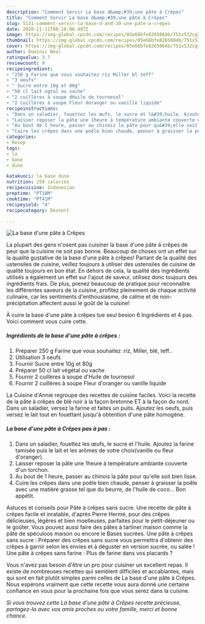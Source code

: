 ```yaml
---
description: "Comment Servir La base d&amp;#39;une pâte à Crêpes"
title: "Comment Servir La base d&amp;#39;une pâte à Crêpes"
slug: 5131-comment-servir-la-base-d-and-39-une-pate-a-crepes
date: 2020-11-11T08:18:00.497Z
image: https://img-global.cpcdn.com/recipes/05e66bfe8265084b/751x532cq70/la-base-dune-pate-a-crepes-photo-principale-de-la-recette.jpg
thumbnail: https://img-global.cpcdn.com/recipes/05e66bfe8265084b/751x532cq70/la-base-dune-pate-a-crepes-photo-principale-de-la-recette.jpg
cover: https://img-global.cpcdn.com/recipes/05e66bfe8265084b/751x532cq70/la-base-dune-pate-a-crepes-photo-principale-de-la-recette.jpg
author: Dominic Neal
ratingvalue: 3.7
reviewcount: 9
recipeingredient:
- "250 g Farine que vous souhaitez riz Miller bl teff"
- "3 oeufs"
- " Sucre entre 10g et 80g"
- "50 cl lait vgtal ou vache"
- "2 cuillères à soupe dHuile de tournesol"
- "2 cuillères à soupe Fleur doranger ou vanille liquide"
recipeinstructions:
- "Dans un saladier, fouettez les œufs, le sucre et l&#39;huile. Ajoutez la farine tamisée puis le lait et les arômes de votre choix(vanille ou fleur d&#39;oranger)."
- "Laisser reposer la pâte une 1heure à température ambiante couverte d&#39;un torchon."
- "Au bout de 1 heure, passer au chinois la pâte pour qu&#39;elle soit bien lisse."
- "Cuire les crêpes dans une poêle bien chaude, penser à graisser la poêle avec une matière grasse tel que du beurre, de l&#39;huile de coco... Bon appétit."
categories:
- Resep
tags:
- la
- base
- dune

katakunci: la base dune 
nutrition: 259 calories
recipecuisine: Indonesian
preptime: "PT18M"
cooktime: "PT41M"
recipeyield: "4"
recipecategory: Dessert

---
```



![La base d&#39;une pâte à Crêpes](https://img-global.cpcdn.com/recipes/05e66bfe8265084b/751x532cq70/la-base-dune-pate-a-crepes-photo-principale-de-la-recette.jpg)

La plupart des gens n'osent pas cuisiner la base d&#39;une pâte à crêpes de peur que la cuisine ne soit pas bonne. Beaucoup de choses ont un effet sur la qualité gustative de la base d&#39;une pâte à crêpes! Partant de la qualité des ustensiles de cuisine, veillez toujours à utiliser des ustensiles de cuisine de qualité toujours en bon état. En dehors de cela, la qualité des ingrédients utilisés a également un effet sur l'ajout de saveur, utilisez donc toujours des ingrédients frais. De plus, prenez beaucoup de pratique pour reconnaître les différentes saveurs de la cuisine, profitez pleinement de chaque activité culinaire, car les sentiments d'enthousiasme, de calme et de non-précipitation affectent aussi le goût de la cuisine!

<!--inarticleads1-->

À cuire la base d&#39;une pâte à crêpes tue seul besion 6 Ingrédients et 4 pas. Voici comment vous cuire cette.

##### Ingrédients de la base d&#39;une pâte à crêpes :

1. Préparer 250 g Farine que vous souhaitez :riz, Miller, blé, teff..
1. Utilisation 3 oeufs
1. Fournir  Sucre entre 10g et 80g
1. Préparer 50 cl lait végétal ou vache
1. Fournir 2 cuillères à soupe d&#39;Huile de tournesol
1. Fournir 2 cuillères à soupe Fleur d&#39;oranger ou vanille liquide


La Cuisine d&#39;Annie regroupe des recettes de cuisine faciles. Voici la recette de la pâte à crêpes de blé noir à la façon bretonne ET à la façon du nord. Dans un saladier, versez la farine et faites un puits. Ajoutez les oeufs, puis versez le lait tout en fouettant jusqu&#39;à obtention d&#39;une pâte homogène. 

<!--inarticleads2-->

##### La base d&#39;une pâte à Crêpes pas à pas :

1. Dans un saladier, fouettez les œufs, le sucre et l&#39;huile. Ajoutez la farine tamisée puis le lait et les arômes de votre choix(vanille ou fleur d&#39;oranger).
1. Laisser reposer la pâte une 1heure à température ambiante couverte d&#39;un torchon.
1. Au bout de 1 heure, passer au chinois la pâte pour qu&#39;elle soit bien lisse.
1. Cuire les crêpes dans une poêle bien chaude, penser à graisser la poêle avec une matière grasse tel que du beurre, de l&#39;huile de coco... Bon appétit.


Astuces et conseils pour Pâte à crêpes sans sucre. Une recette de pâte à crêpes facile et inratable, d&#39;après Pierre Hermé, pour des crêpes délicieuses, légères et bien moelleuses, parfaites pour le petit-déjeuner ou le goûter. Vous pouvez aussi faire des pâtes à tartiner maison comme la pâte de spéculoos maison ou encore le Bases sucrées. Une pâte à crêpes sans sucre : Préparer des crêpes sans sucre vous permettra d&#39;obtenir des crêpes à garnir selon les envies et à déguster en version sucrée, ou salée ! Une pâte à crêpes sans farine : Plus de farine dans vos placards ? 

<!--inarticleads1-->

<p>
Vous n'avez pas besoin d'être un pro pour cuisiner un excellent repas. Il existe de nombreuses recettes qui semblent difficiles et accablantes, mais qui sont en fait plutôt simples parmi celles de La base d&#39;une pâte à Crêpes. Nous espérons vraiment que cette recette vous aura donné une certaine confiance en vous pour la prochaine fois que vous serez dans la cuisine.
</p>

<p>
<i>Si vous trouvez cette La base d&#39;une pâte à Crêpes recette précieuse, partagez-la avec vos amis proches ou votre famille, merci et bonne chance.</i>
</p>

